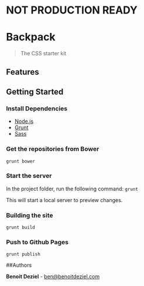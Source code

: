 # NOT PRODUCTION READY

# Backpack

> The CSS starter kit

## Features

## Getting Started

### Install Dependencies

- [Node.js](http://nodejs.org/)
- [Grunt](http://gruntjs.com)
- [Sass](http://sass-lang.com/)

### Get the repositories from Bower

```grunt bower```

### Start the server

In the project folder, run the following command:
```grunt```

This will start a local server to preview changes.

### Building the site
```grunt build```

### Push to Github Pages
```grunt publish```


##Authors

**Benoit Deziel** - [ben@benoitdeziel.com](mailto:ben@benoitdeziel.com)
